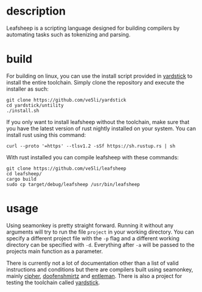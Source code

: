 # description
Leafsheep is a scripting language designed for building compilers by automating tasks such as tokenizing and parsing.

# build
For building on linux, you can use the install script provided in [yardstick](https://github.com/ve5li/yardstick) to install the entire toolchain. Simply clone the repository and execute the installer as such:
```
git clone https://github.com/ve5li/yardstick
cd yardstick/untility
./install.sh
```

If you only want to install leafsheep without the toolchain, make sure that you have the latest version of rust nightly installed on your system. You can install rust using this command:
```
curl --proto '=https' --tlsv1.2 -sSf https://sh.rustup.rs | sh
```
With rust installed you can compile leafsheep with these commands:
```
git clone https://github.com/ve5li/leafsheep
cd leafsheep/
cargo build
sudo cp target/debug/leafsheep /usr/bin/leafsheep
```

# usage
Using seamonkey is pretty straight forward. Running it without any arguments will try to run the file ```project``` in your working directory.
You can specify a different project file with the ```-p``` flag and a different working directory can be specified with ```-d```.
Everything after ```-a``` will be passed to the projects main function as a parameter.

There is currently not a lot of documentation other than a list of valid instructions and conditions but there are compilers built using seamonkey, mainly [cipher](https://github.com/ve5li/cipher), [doofenshmirtz](https://github.com/ve5li/doofenshmirtz) and [entleman](https://github.com/ve5li/entleman).
There is also a project for testing the toolchain called [yardstick](https://github.com/ve5li/yardstick).
